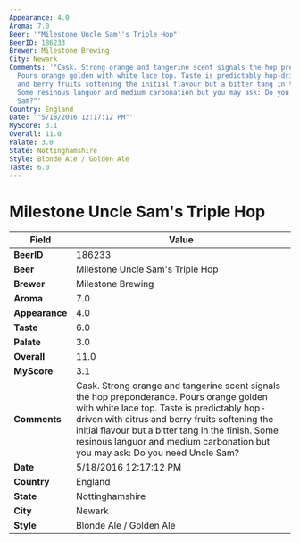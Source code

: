 ```yaml
---
Appearance: 4.0
Aroma: 7.0
Beer: '"Milestone Uncle Sam''s Triple Hop"'
BeerID: 186233
Brewer: Milestone Brewing
City: Newark
Comments: '"Cask. Strong orange and tangerine scent signals the hop preponderance.
  Pours orange golden with white lace top. Taste is predictably hop-driven with citrus
  and berry fruits softening the initial flavour but a bitter tang in the finish.
  Some resinous languor and medium carbonation but you may ask: Do you need Uncle
  Sam?"'
Country: England
Date: '"5/18/2016 12:17:12 PM"'
MyScore: 3.1
Overall: 11.0
Palate: 3.0
State: Nottinghamshire
Style: Blonde Ale / Golden Ale
Taste: 6.0
---
```


# Milestone Uncle Sam's Triple Hop

| Field         | Value |
|---------------|-------|
| **BeerID** | 186233 |
| **Beer** | Milestone Uncle Sam's Triple Hop |
| **Brewer** | Milestone Brewing |
| **Aroma** | 7.0 |
| **Appearance** | 4.0 |
| **Taste** | 6.0 |
| **Palate** | 3.0 |
| **Overall** | 11.0 |
| **MyScore** | 3.1 |
| **Comments** | Cask. Strong orange and tangerine scent signals the hop preponderance. Pours orange golden with white lace top. Taste is predictably hop-driven with citrus and berry fruits softening the initial flavour but a bitter tang in the finish. Some resinous languor and medium carbonation but you may ask: Do you need Uncle Sam? |
| **Date** | 5/18/2016 12:17:12 PM |
| **Country** | England |
| **State** | Nottinghamshire |
| **City** | Newark |
| **Style** | Blonde Ale / Golden Ale |
